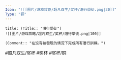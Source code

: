 ```yaml
---
Icon: "![[图片/游戏攻略/超凡双生/奖杯/潛行學徒.png|30]]"
Type: "铜"
---
```

```ad-common-bronze-trophy
title: (Title:: "潛行學徒")
![[图片/游戏攻略/超凡双生/奖杯/潛行學徒.png|100]]

(Comment:: "在沒有被發現的情況下完成所有潛行訓練。")
```

#超凡双生/奖杯 #奖杯 #奖杯/铜
